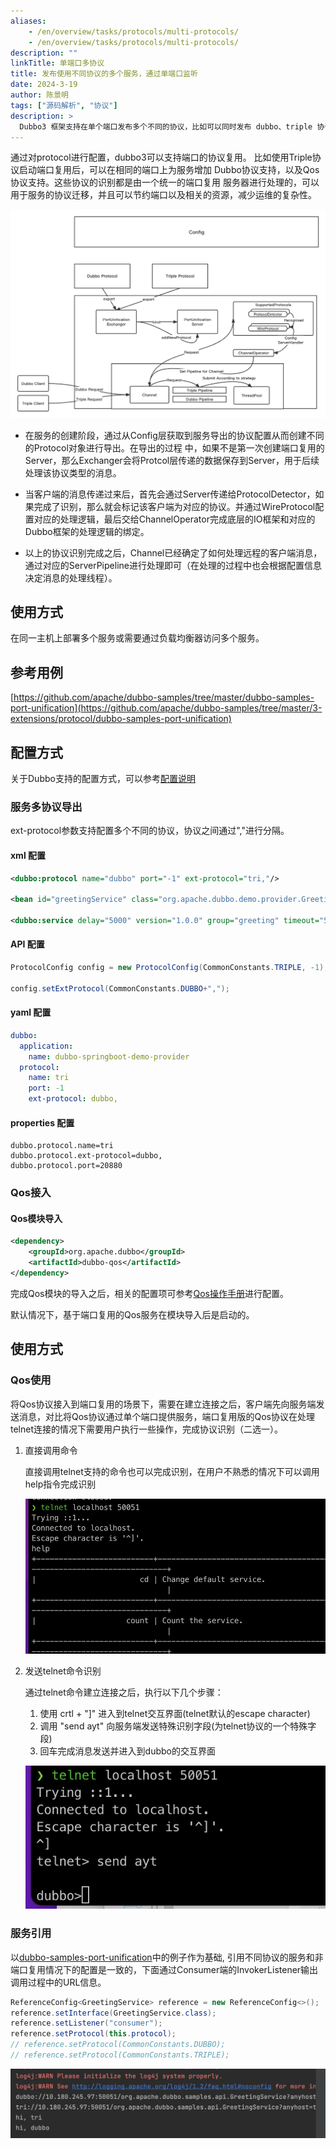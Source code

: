 ```yaml
---
aliases:
    - /en/overview/tasks/protocols/multi-protocols/
    - /en/overview/tasks/protocols/multi-protocols/
description: ""
linkTitle: 单端口多协议
title: 发布使用不同协议的多个服务，通过单端口监听
date: 2024-3-19
author: 陈景明
tags: ["源码解析", "协议"]
description: >
  Dubbo3 框架支持在单个端口发布多个不同的协议，比如可以同时发布 dubbo、triple 协议，本文介绍 Dubbo 是如何实现单端口多协议发布的。
---
```



通过对protocol进行配置，dubbo3可以支持端口的协议复用。
比如使用Triple协议启动端口复用后，可以在相同的端口上为服务增加
Dubbo协议支持，以及Qos协议支持。这些协议的识别都是由一个统一的端口复用
服务器进行处理的，可以用于服务的协议迁移，并且可以节约端口以及相关的资源，减少运维的复杂性。

![pu-server-image1](/imgs/blog/pu-server/pu-server-flow.png)

- 在服务的创建阶段，通过从Config层获取到服务导出的协议配置从而创建不同的Protocol对象进行导出。在导出的过程
中，如果不是第一次创建端口复用的Server，那么Exchanger会将Protcol层传递的数据保存到Server，用于后续处理该协议类型的消息。

- 当客户端的消息传递过来后，首先会通过Server传递给ProtocolDetector，如果完成了识别，那么就会标记该客户端为对应的协议。并通过WireProtocol配置对应的处理逻辑，最后交给ChannelOperator完成底层的IO框架和对应的Dubbo框架的处理逻辑的绑定。

- 以上的协议识别完成之后，Channel已经确定了如何处理远程的客户端消息，通过对应的ServerPipeline进行处理即可（在处理的过程中也会根据配置信息决定消息的处理线程）。

## 使用方式
在同一主机上部署多个服务或需要通过负载均衡器访问多个服务。

## 参考用例
[https://github.com/apache/dubbo-samples/tree/master/dubbo-samples-port-unification](https://github.com/apache/dubbo-samples/tree/master/3-extensions/protocol/dubbo-samples-port-unification)


## 配置方式

关于Dubbo支持的配置方式，可以参考[配置说明](/en/overview/mannual/java-sdk/reference-manual/config/)

### 服务多协议导出

ext-protocol参数支持配置多个不同的协议，协议之间通过","进行分隔。

#### xml 配置

```xml
<dubbo:protocol name="dubbo" port="-1" ext-protocol="tri,"/>

<bean id="greetingService" class="org.apache.dubbo.demo.provider.GreetingServiceImpl"/>

<dubbo:service delay="5000" version="1.0.0" group="greeting" timeout="5000" interface="org.apache.dubbo.demo.GreetingService" ref="greetingService" protocol="dubbo"/>

```

#### API 配置

```java
ProtocolConfig config = new ProtocolConfig(CommonConstants.TRIPLE, -1);

config.setExtProtocol(CommonConstants.DUBBO+",");
```

#### yaml 配置

``` yaml
dubbo:
  application:
    name: dubbo-springboot-demo-provider
  protocol:
    name: tri
    port: -1
    ext-protocol: dubbo,
```

#### properties 配置
```properties
dubbo.protocol.name=tri
dubbo.protocol.ext-protocol=dubbo,
dubbo.protocol.port=20880
```

### Qos接入

#### Qos模块导入

```xml
<dependency>
    <groupId>org.apache.dubbo</groupId>
    <artifactId>dubbo-qos</artifactId>
</dependency>
```

完成Qos模块的导入之后，相关的配置项可参考[Qos操作手册](/en/overview/mannual/java-sdk/reference-manual/qos/overview/)进行配置。

默认情况下，基于端口复用的Qos服务在模块导入后是启动的。

## 使用方式

### Qos使用

将Qos协议接入到端口复用的场景下，需要在建立连接之后，客户端先向服务端发送消息，对比将Qos协议通过单个端口提供服务，端口复用版的Qos协议在处理telnet连接的情况下需要用户执行一些操作，完成协议识别（二选一）。

1. 直接调用命令

    直接调用telnet支持的命令也可以完成识别，在用户不熟悉的情况下可以调用help指令完成识别

    ![pu-server-image2](/imgs/blog/pu-server/qos-telnet-directcall.png)

2. 发送telnet命令识别

   通过telnet命令建立连接之后，执行以下几个步骤：

   1. 使用 crtl + "]" 进入到telnet交互界面(telnet默认的escape character)
   2. 调用 "send ayt" 向服务端发送特殊识别字段(为telnet协议的一个特殊字段)
   3. 回车完成消息发送并进入到dubbo的交互界面

   ![pu-server-imgs3](/imgs/blog/pu-server/qos-telnet-sendayt.png)


### 服务引用

以[dubbo-samples-port-unification](https://github.com/apache/dubbo-samples/tree/master/3-extensions/protocol/dubbo-samples-port-unification)中的例子作为基础, 引用不同协议的服务和非端口复用情况下的配置是一致的，下面通过Consumer端的InvokerListener输出调用过程中的URL信息。

```java
ReferenceConfig<GreetingService> reference = new ReferenceConfig<>();
reference.setInterface(GreetingService.class);
reference.setListener("consumer");
reference.setProtocol(this.protocol);
// reference.setProtocol(CommonConstants.DUBBO);
// reference.setProtocol(CommonConstants.TRIPLE);
```

![pu-server-imgs4](/imgs/blog/pu-server/reference-service.png)

